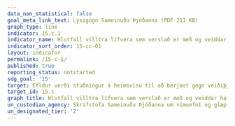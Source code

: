 ```yaml
---
data_non_statistical: false
goal_meta_link_text: Lýsigögn Sameinuðu Þjóðanna (PDF 211 KB)
graph_type: line
indicator: 15.c.1
indicator_name: Hlutfall villtra lífvera sem verslað er með og veiddar hafa verið með ólögmætum hætti eða eru í ólöglegum viðskiptum.
indicator_sort_order: 15-cc-01
layout: indicator
permalink: /15-c-1/
published: true
reporting_status: notstarted
sdg_goal: '15'
target: Efldur verði stuðningur á heimsvísu til að berjast gegn veiðiþjófnaði og ólöglegum viðskiptum með vernduð dýr og plöntur, meðal annars verði leitað leiða fyrir íbúa hinna ýmsu byggðarlaga til að afla sér lífsviðurværis á sjálfbæran hátt.
target_id: 15.c
graph_title: Hlutfall villtra lífvera sem verslað er með og veiddar hafa verið með ólögmætum hætti eða eru í ólöglegum viðskiptum.
un_custodian_agency: Skrifstofa Sameinuðu Þjóðanna um vímuefni og glæpi (UNODC)
un_designated_tier: '2'
---
```

